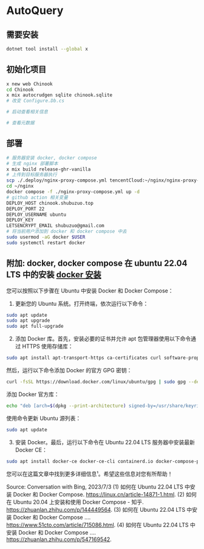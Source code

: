 # AutoQuery

## 需要安装 

```bash
dotnet tool install --global x
```

## 初始化项目

```bash
x new web Chinook
cd Chinook
x mix autocrudgen sqlite chinook.sqlite
# 改变 Configure.Db.cs

# 启动查看相关信息

# 查看元数据

```



## 部署

```bash
# 服务器安装 docker, docker compose
# 生成 nginx 部署脚本
x mix build release-ghr-vanilla
# 上传到目标服务器执行
scp ./.deploy/nginx-proxy-compose.yml tencentCloud:~/nginx/nginx-proxy-compose.yml
cd ~/nginx
docker compose -f ./nginx-proxy-compose.yml up -d
# github action 相关变量
DEPLOY_HOST chinook.shubuzuo.top
DEPLOY_PORT 22
DEPLOY_USERNAME ubuntu
DEPLOY_KEY 
LETSENCRYPT_EMAIL shubuzuo@gmail.com
# 将当前用户添加到 docker 和 docker compose 中去
sudo usermod -aG docker $USER
sudo systemctl restart docker
```

## 附加: docker, docker compose 在 ubuntu 22.04 LTS 中的安装 [docker 安装](https://docs.docker.com/engine/install/ubuntu/)

您可以按照以下步骤在 Ubuntu 中安装 Docker 和 Docker Compose：

1. 更新您的 Ubuntu 系统。打开终端，依次运行以下命令：

```bash
sudo apt update
sudo apt upgrade
sudo apt full-upgrade
```

2. 添加 Docker 库。首先，安装必要的证书并允许 apt 包管理器使用以下命令通过 HTTPS 使用存储库：
```bash
sudo apt install apt-transport-https ca-certificates curl software-properties-common gnupg lsb-release
```
然后，运行以下命令添加 Docker 的官方 GPG 密钥：
```bash
curl -fsSL https://download.docker.com/linux/ubuntu/gpg | sudo gpg --dearmor -o /usr/share/keyrings/docker-archive-keyring.gpg
```
添加 Docker 官方库：
```bash
echo "deb [arch=$(dpkg --print-architecture) signed-by=/usr/share/keyrings/docker-archive-keyring.gpg] https://download.docker.com/linux/ubuntu $(lsb_release -cs) stable" | sudo tee /etc/apt/sources.list.d/docker.list > /dev/null
```
使用命令更新 Ubuntu 源列表：
```bash
sudo apt update
```

3. 安装 Docker。最后，运行以下命令在 Ubuntu 22.04 LTS 服务器中安装最新 Docker CE：
```bash
sudo apt install docker-ce docker-ce-cli containerd.io docker-compose-plugin
```

您可以在这篇文章中找到更多详细信息¹。希望这些信息对您有所帮助！

Source: Conversation with Bing, 2023/7/3
(1) 如何在 Ubuntu 22.04 LTS 中安装 Docker 和 Docker Compose. https://linux.cn/article-14871-1.html.
(2) 如何在 Ubuntu 20.04 上安装和使用 Docker Compose - 知乎. https://zhuanlan.zhihu.com/p/144449564.
(3) 如何在 Ubuntu 22.04 LTS 中安装 Docker 和 Docker Compose .... https://www.51cto.com/article/715086.html.
(4) 如何在 Ubuntu 22.04 LTS 中安装 Docker 和 Docker Compose .... https://zhuanlan.zhihu.com/p/547169542.
